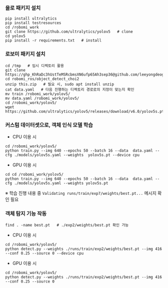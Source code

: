 ### 욜로 패키지 설치

```
pip install ultralytics
pip install testresources
cd /robomi_work
git clone https://github.com/ultralytics/yolov5   # clone
cd yolov5
pip install -r requirements.txt   # install
```

### 로보미 패키지 설치

```
cd /tmp   # 임시 디렉토리 활용
git clone https://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@github.com/leeyongdeog/robomi_ros.git
cd robomi_ros/object_detect_choi2
unzip this.zip   # 필요 시, sudo apt install unzip
cat data.yaml   # 다음 진행하는 디렉토리 경로로의 지정이 맞는지 확인
mv train /robomi_work/yolov5/
mv data.yaml /robomi_work/yolov5/
cd /robomi_work/yolov5/
wget https://github.com/ultralytics/yolov5/releases/download/v6.0/yolov5s.pt
```

### 커스텀 데이터셋으로, 객체 인식 모델 학습

* CPU 이용 시
```
cd /robomi_work/yolov5/
python train.py --img 640 --epochs 50 --batch 16 --data  data.yaml --cfg ./models/yolov5s.yaml --weights  yolov5s.pt --device cpu   
```
* GPU 이용 시
```
cd cd /robomi_work/yolov5/
python train.py --img 640 --epochs 50 --batch 16 --data  data.yaml --cfg ./models/yolov5s.yaml --weights yolov5s.pt
```

※ 학습 진행 내용 중 `Validating runs/train/exp7/weights/best.pt...` 메시지 확인 필요

### 객체 탐지 기능 작동

```
find . -name best.pt   # ./exp2/weights/best.pt 확인 가능
```

* CPU 이용 시
```
cd /robomi_work/yolov5/
python detect.py --weights ./runs/train/exp2/weights/best.pt --img 416 --conf 0.25 --source 0 --device cpu
```
* GPU 이용 시
```
cd /robomi_work/yolov5/
python detect.py --weights ./runs/train/exp2/weights/best.pt --img 416 --conf 0.25 --source 0
```
